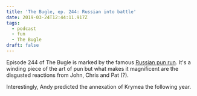 ```yaml
---
title: 'The Bugle, ep. 244: Russian into battle'
date: 2019-03-24T12:44:11.917Z
tags:
  - podcast
  - fun
  - The Bugle
draft: false
---
```

Episode 244 of The Bugle is marked by the famous [Russian pun run](https://soundcloud.com/the-bugle/bugle-244-russian-into-battle#t=18:15). It's a winding piece of the art of pun but what makes it magnificent are the disgusted reactions from John, Chris and Pat (?).

Interestingly, Andy predicted the annexation of Krymea the following year.
